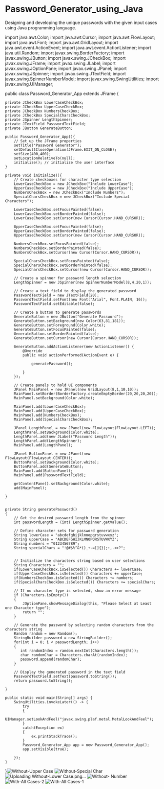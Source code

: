 # Password_Generator_using_Java
Designing and developing the unique passwords with the given input cases using Java programming language.

import java.awt.Color;
import java.awt.Cursor;
import java.awt.FlowLayout;
import java.awt.Font;
import java.awt.GridLayout;
import java.awt.event.ActionEvent;
import java.awt.event.ActionListener;
import java.util.Random;
import javax.swing.BorderFactory;
import javax.swing.JButton;
import javax.swing.JCheckBox;
import javax.swing.JFrame;
import javax.swing.JLabel;
import javax.swing.JOptionPane;
import javax.swing.JPanel;
import javax.swing.JSpinner;
import javax.swing.JTextField;
import javax.swing.SpinnerNumberModel;
import javax.swing.SwingUtilities;
import javax.swing.UIManager;

public class Password_Generator_App extends JFrame {

    private JCheckBox LowerCaseCheckBox;
    private JCheckBox UpperCaseCheckBox;
    private JCheckBox NumbersCheckBox;
    private JCheckBox SpecialCharsCheckBox;
    private JSpinner LengthSpinner;
    private JTextField PasswordTextField;
    private JButton GenerateButton;
    
    public Password_Generator_App(){
        // Set up the JFrame properties
        setTitle("Password Generator");
        setDefaultCloseOperation(JFrame.EXIT_ON_CLOSE);
        setSize(400,400);
        setLocationRelativeTo(null);
        initialize(); // initialize the user interface
    }
    
    private void initialize(){
        // Create checkboxes for character type selection
        LowerCaseCheckBox = new JCheckBox("Include LowerCase");
        UpperCaseCheckBox = new JCheckBox("Include UpperCase");
        NumbersCheckBox = new JCheckBox("Include Numbers");
        SpecialCharsCheckBox = new JCheckBox("Include Special Characters");
        
        LowerCaseCheckBox.setFocusPainted(false);
        LowerCaseCheckBox.setBorderPainted(false);
        LowerCaseCheckBox.setCursor(new Cursor(Cursor.HAND_CURSOR));
        
        UpperCaseCheckBox.setFocusPainted(false);
        UpperCaseCheckBox.setBorderPainted(false);
        UpperCaseCheckBox.setCursor(new Cursor(Cursor.HAND_CURSOR));
        
        NumbersCheckBox.setFocusPainted(false);
        NumbersCheckBox.setBorderPainted(false);
        NumbersCheckBox.setCursor(new Cursor(Cursor.HAND_CURSOR));
        
        SpecialCharsCheckBox.setFocusPainted(false);
        SpecialCharsCheckBox.setBorderPainted(false);
        SpecialCharsCheckBox.setCursor(new Cursor(Cursor.HAND_CURSOR));
        
        // Create a spinner for password length selection
        LengthSpinner = new JSpinner(new SpinnerNumberModel(8,4,20,1));
        
        // Create a text field to display the generated password
        PasswordTextField = new JTextField(20);
        PasswordTextField.setFont(new Font("Arial", Font.PLAIN, 16));
        PasswordTextField.setEditable(false);
        
        // Create a button to generate passwords
        GenerateButton = new JButton("Generate Password");
        GenerateButton.setBackground(new Color(63,81,181));
        GenerateButton.setForeground(Color.white);
        GenerateButton.setFocusPainted(false);
        GenerateButton.setBorderPainted(false);
        GenerateButton.setCursor(new Cursor(Cursor.HAND_CURSOR));
        
        GenerateButton.addActionListener(new ActionListener() {
            @Override
            public void actionPerformed(ActionEvent e) {
            
                generatePassword();
                
            }
        });
        
        // Create panels to hold UI components
        JPanel MainPanel = new JPanel(new GridLayout(8,1,10,10));
        MainPanel.setBorder(BorderFactory.createEmptyBorder(20,20,20,20));
        MainPanel.setBackground(Color.white);
        
        MainPanel.add(LowerCaseCheckBox);
        MainPanel.add(UpperCaseCheckBox);
        MainPanel.add(NumbersCheckBox);
        MainPanel.add(SpecialCharsCheckBox);
        
        JPanel LengthPanel = new JPanel(new FlowLayout(FlowLayout.LEFT));
        LengthPanel.setBackground(Color.white);
        LengthPanel.add(new JLabel("Password Length"));
        LengthPanel.add(LengthSpinner);
        MainPanel.add(LengthPanel);
        
        JPanel ButtonPanel = new JPanel(new FlowLayout(FlowLayout.CENTER));
        ButtonPanel.setBackground(Color.white);
        ButtonPanel.add(GenerateButton);
        MainPanel.add(ButtonPanel);
        MainPanel.add(PasswordTextField);
        
        getContentPane().setBackground(Color.white);
        add(MainPanel);
        
    }
    
    
    private String generatePassword()
    {
        // Get the desired password length from the spinner
        int passwordLength = (int) LengthSpinner.getValue();
        
        // Define character sets for password generation
        String lowerCase = "abcdefghijklmnopqrstuvwxyz";
        String upperCase = "ABCDEFGHIJKLMNOPQRSTUVWXYZ";
        String numbers = "0123456789";
        String specialChars = "!@#$%^&*()_+-=[]{}|;:,.<>?";
        
        
        // Initialize the characters string based on user selections
        String Characters = "";
        if(LowerCaseCheckBox.isSelected()) Characters += lowerCase;
        if(UpperCaseCheckBox.isSelected()) Characters += upperCase;
        if(NumbersCheckBox.isSelected()) Characters += numbers;
        if(SpecialCharsCheckBox.isSelected()) Characters += specialChars;
        
        // If no character type is selected, show an error message
        if (Characters.isEmpty())
        {
            JOptionPane.showMessageDialog(this, "Please Select at Least one Character type");
            return "";
        }
        
        // Generate the password by selecting random characters from the characters string
        Random random = new Random();
        StringBuilder password = new StringBuilder();
        for(int i = 0; i < passwordLength; i++)
        {
           int randomIndex = random.nextInt(Characters.length());
           char randomChar = Characters.charAt(randomIndex);
           password.append(randomChar);
        }
        
        // Display the generated password in the text field
        PasswordTextField.setText(password.toString());
        return password.toString();
        
    }

    public static void main(String[] args) {
        SwingUtilities.invokeLater(() -> {
            try
            {
                UIManager.setLookAndFeel("javax.swing.plaf.metal.MetalLookAndFeel");
            }
            catch(Exception ex)
            {
                ex.printStackTrace();
            } 
            Password_Generator_App app = new Password_Generator_App();
            app.setVisible(true);
        
        });        
    }
}![Without-Upper Case](https://github.com/V-Aravind1/Password_Generator_using_Java/assets/175092697/6bf34eba-a4c9-4f87-83a5-9c28fdfdc5cd)
![Without-Special Char](https://github.com/V-Aravind1/Password_Generator_using_Java/assets/175092697/83982c63-05c4-4c77-989b-4dc21e0840ee)
![Uploading Without-Lower Case.png…]()
![Without- Number](https://github.com/V-Aravind1/Password_Generator_using_Java/assets/175092697/61c9f9f4-036e-4120-8fa9-6e43198ac646)
![With-All Cases-2](https://github.com/V-Aravind1/Password_Generator_using_Java/assets/175092697/ed48da79-2226-40c6-80b6-6ed1942e2b27)
![With-All Cases-1](https://github.com/V-Aravind1/Password_Generator_using_Java/assets/175092697/c3d87002-bad0-4f2a-8603-f3c091a95a9a)
